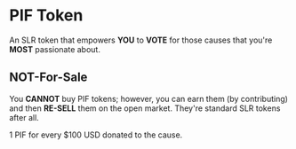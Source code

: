 # PIF Token

An SLR token that empowers __YOU__ to __VOTE__ for those causes that you're __MOST__ passionate about.

## NOT-For-Sale

You __CANNOT__ buy PIF tokens; however, you can earn them (by contributing) and then __RE-SELL__ them on the open market. They're standard SLR tokens after all.

1 PIF for every $100 USD donated to the cause.
